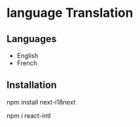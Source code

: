 # language Translation


## Languages
- English
- French

## Installation

npm install next-i18next

npm i react-intl